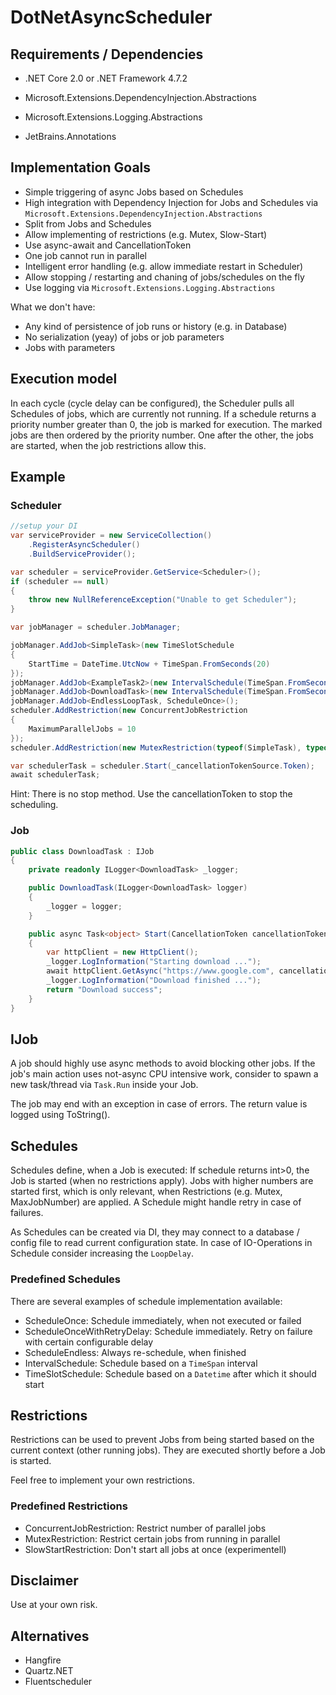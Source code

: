 # DotNetAsyncScheduler

## Requirements / Dependencies
* .NET Core 2.0 or .NET Framework 4.7.2

* Microsoft.Extensions.DependencyInjection.Abstractions
* Microsoft.Extensions.Logging.Abstractions
* JetBrains.Annotations

## Implementation Goals

* Simple triggering of async Jobs based on Schedules
* High integration with Dependency Injection for Jobs and Schedules via `Microsoft.Extensions.DependencyInjection.Abstractions`
* Split from Jobs and Schedules
* Allow implementing of restrictions (e.g. Mutex, Slow-Start)
* Use async-await and CancellationToken
* One job cannot run in parallel
* Intelligent error handling (e.g. allow immediate restart in Scheduler)
* Allow stopping / restarting and chaning of jobs/schedules on the fly
* Use logging via `Microsoft.Extensions.Logging.Abstractions`

What we don't have:
* Any kind of persistence of job runs or history (e.g. in Database)
* No serialization (yeay) of jobs or job parameters
* Jobs with parameters

## Execution model

In each cycle (cycle delay can be configured), the Scheduler pulls all Schedules of jobs, which are currently not running.
If a schedule returns a priority number greater than 0, the job is marked for execution.
The marked jobs are then ordered by the priority number. One after the other, the jobs are started, when the job restrictions allow this.

## Example

### Scheduler
```csharp
//setup your DI
var serviceProvider = new ServiceCollection()
    .RegisterAsyncScheduler()
    .BuildServiceProvider();

var scheduler = serviceProvider.GetService<Scheduler>();
if (scheduler == null)
{
    throw new NullReferenceException("Unable to get Scheduler");
}

var jobManager = scheduler.JobManager;

jobManager.AddJob<SimpleTask>(new TimeSlotSchedule
{
    StartTime = DateTime.UtcNow + TimeSpan.FromSeconds(20)
});
jobManager.AddJob<ExampleTask2>(new IntervalSchedule(TimeSpan.FromSeconds(25)));
jobManager.AddJob<DownloadTask>(new IntervalSchedule(TimeSpan.FromSeconds(10)));
jobManager.AddJob<EndlessLoopTask, ScheduleOnce>();
scheduler.AddRestriction(new ConcurrentJobRestriction
{
    MaximumParallelJobs = 10
});
scheduler.AddRestriction(new MutexRestriction(typeof(SimpleTask), typeof(DownloadTask)));

var schedulerTask = scheduler.Start(_cancellationTokenSource.Token);
await schedulerTask;
```

Hint: There is no stop method. Use the cancellationToken to stop the scheduling.

### Job

```csharp
public class DownloadTask : IJob
{
    private readonly ILogger<DownloadTask> _logger;

    public DownloadTask(ILogger<DownloadTask> logger)
    {
        _logger = logger;
    }

    public async Task<object> Start(CancellationToken cancellationToken)
    {
        var httpClient = new HttpClient();
        _logger.LogInformation("Starting download ...");
        await httpClient.GetAsync("https://www.google.com", cancellationToken);
        _logger.LogInformation("Download finished ...");
        return "Download success";
    }
}
```

## IJob

A job should highly use async methods to avoid blocking other jobs. If the job's main action uses not-async CPU intensive work, consider to spawn a new task/thread via `Task.Run` inside your Job.

The job may end with an exception in case of errors. The return value is logged using ToString().

## Schedules

Schedules define, when a Job is executed: If schedule returns int>0, the Job is started (when no restrictions apply). Jobs with higher numbers are started first, which is only relevant, when Restrictions (e.g. Mutex, MaxJobNumber) are applied.
A Schedule might handle retry in case of failures.

As Schedules can be created via DI, they may connect to a database / config file to read current configuration state.
In case of IO-Operations in Schedule consider increasing the `LoopDelay`.

### Predefined Schedules

There are several examples of schedule implementation available:

* ScheduleOnce: Schedule immediately, when not executed or failed
* ScheduleOnceWithRetryDelay: Schedule immediately. Retry on failure with certain configurable delay
* ScheduleEndless: Always re-schedule, when finished
* IntervalSchedule: Schedule based on a `TimeSpan` interval
* TimeSlotSchedule: Schedule based on a `Datetime` after which it should start

## Restrictions

Restrictions can be used to prevent Jobs from being started based on the current context (other running jobs). They are executed shortly before a Job is started.

Feel free to implement your own restrictions.

### Predefined Restrictions

* ConcurrentJobRestriction: Restrict number of parallel jobs
* MutexRestriction: Restrict certain jobs from running in parallel
* SlowStartRestriction: Don't start all jobs at once (experimentell)

## Disclaimer

Use at your own risk.

## Alternatives

* Hangfire
* Quartz.NET
* Fluentscheduler

